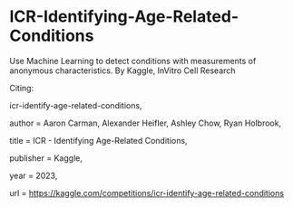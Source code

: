 # ICR-Identifying-Age-Related-Conditions
Use Machine Learning to detect conditions with measurements of anonymous characteristics. By Kaggle, InVitro Cell Research



Citing:

icr-identify-age-related-conditions, 

author = Aaron Carman, Alexander Heifler, Ashley Chow, Ryan Holbrook, 

title = ICR - Identifying Age-Related Conditions, 

publisher = Kaggle, 

year = 2023,

url = https://kaggle.com/competitions/icr-identify-age-related-conditions
